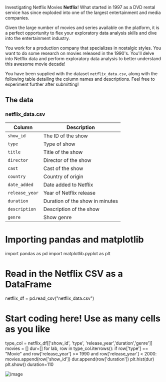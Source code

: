 Investigating Netflix Movies
**Netflix**! What started in 1997 as a DVD rental service has since exploded into one of the largest entertainment and media companies.

Given the large number of movies and series available on the platform, it is a perfect opportunity to flex your exploratory data analysis skills and dive into the entertainment industry.

You work for a production company that specializes in nostalgic styles. You want to do some research on movies released in the 1990's. You'll delve into Netflix data and perform exploratory data analysis to better understand this awesome movie decade!

You have been supplied with the dataset `netflix_data.csv`, along with the following table detailing the column names and descriptions. Feel free to experiment further after submitting!

## The data
### **netflix_data.csv**
| Column | Description |
|--------|-------------|
| `show_id` | The ID of the show |
| `type` | Type of show |
| `title` | Title of the show |
| `director` | Director of the show |
| `cast` | Cast of the show |
| `country` | Country of origin |
| `date_added` | Date added to Netflix |
| `release_year` | Year of Netflix release |
| `duration` | Duration of the show in minutes |
| `description` | Description of the show |
| `genre` | Show genre |


# Importing pandas and matplotlib
import pandas as pd
import matplotlib.pyplot as plt

# Read in the Netflix CSV as a DataFrame
netflix_df = pd.read_csv("netflix_data.csv")
# Start coding here! Use as many cells as you like
type_col = netflix_df[['show_id', 'type', 'release_year','duration','genre']]
movies = []
dur=[]
for lab, row in type_col.iterrows():
    if row['type'] == "Movie" and row['release_year'] >= 1990 and row['release_year'] < 2000:
        movies.append(row['show_id'])
        dur.append(row['duration'])
plt.hist(dur)
plt.show()
duration=110

![image](https://github.com/user-attachments/assets/1d4f3a8e-6e15-4e2e-90b0-066979f2e8e3)

